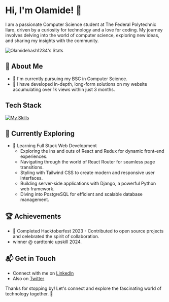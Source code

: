# Hi, I'm Olamide! 👋

I am a passionate Computer Science student at The Federal Polytechnic Ilaro, driven by a curiosity for technology and a love for coding. My journey involves delving into the world of computer science, exploring new ideas, and sharing my insights with the community.

![Olamidehash1234's Stats](https://github-readme-stats.vercel.app/api?username=<Olamidehash>&theme=vue-dark&show_icons=true&hide_border=true&count_private=true)

## 🚀 About Me

- 🔭 I'm currently pursuing my BSC in Computer Science.
- 📝 I have developed in-depth, long-form solutions on my website accumulating over 1k views within just 3 months.


## Tech Stack
[![My Skills](https://skillicons.dev/icons?i=javascript,python,Vue.js,Nuxt.js)](https://skillicons.dev)

## 🌱 Currently Exploring

- 🚀 Learning Full Stack Web Development
  - Exploring the ins and outs of React and Redux for dynamic front-end experiences.
  - Navigating through the world of React Router for seamless page transitions.
  - Styling with Tailwind CSS to create modern and responsive user interfaces.
  - Building server-side applications with Django, a powerful Python web framework.
  - Diving into PostgreSQL for efficient and scalable database management.

 ## 🏆 Achievements

- 🌟 Completed Hacktoberfest 2023 - Contributed to open source projects and celebrated the spirit of collaboration.
-  winner @ cardtonic upskill 2024.


## 📬 Get in Touch

- Connect with me on [Linkedln]([https://twitter.com/](https://www.linkedin.com/in/olamide-adeola-30b346274/))
- Also on [Twitter]([[https://](https://x.com/born_blakk))

Thanks for stopping by! Let's connect and explore the fascinating world of technology together. 🚀



<!--

Here are some ideas to get you started:

- 🔭 I’m currently working on Machine Learning, AI.
- 🌱 I’m currently learning Full stack development
- 👯 I’m looking to collaborate on innovative,world changing startups and businesses
- 🤔 I’m looking for help with website devlopment
- 💬 Ask me about User interface design 
- 📫 How to reach me: Olamideadeola@gmail.com
- 😄 Pronouns: HIM
- ⚡ Fun fact: Just Hellcats 
-->
